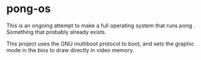 # pong-os

This is an ongoing attempt to make a full operating system that runs pong . Something that probably already exists. 

This project uses the GNU multiboot protocol to boot, and sets the graphic mode in the bios to draw directly in video memory. 
